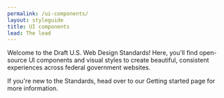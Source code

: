 ```yaml
---
permalink: /ui-components/
layout: styleguide
title: UI components
lead: The lead
---
```


Welcome to the Draft U.S. Web Design Standards! Here, you'll find open-source UI components and visual styles to create beautiful, consistent experiences across federal government websites.

If you're new to the Standards, head over to our Getting started page for more information.
